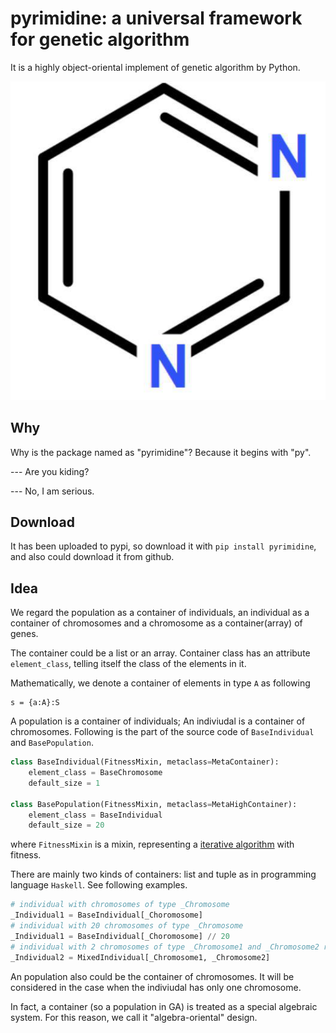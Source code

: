 # pyrimidine: a universal framework for genetic algorithm

It is a highly object-oriental implement of genetic algorithm by Python.

![LOGO](logo.png)


## Why

Why is the package named as "pyrimidine"? Because it begins with "py". 

--- Are you kiding? 

--- No, I am serious.

## Download

It has been uploaded to pypi, so download it with `pip install pyrimidine`, and also could download it from github.

## Idea

We regard the population as a container of individuals, an individual as a container of chromosomes
and a chromosome as a container(array) of genes.

The container could be a list or an array. Container class has an attribute `element_class`, telling itself the class of the elements in it.

Mathematically, we denote a container of elements in type `A` as following
```
s = {a:A}:S
```

A population is a container of individuals; An indiviudal is a container of chromosomes. Following is the part of the source code of `BaseIndividual` and `BasePopulation`.

```python
class BaseIndividual(FitnessMixin, metaclass=MetaContainer):
    element_class = BaseChromosome
    default_size = 1
    
class BasePopulation(FitnessMixin, metaclass=MetaHighContainer):
    element_class = BaseIndividual
    default_size = 20
```

where `FitnessMixin` is a mixin, representing a [iterative algorithm](https://pyrimidine.readthedocs.io/en/latest/source/API%20Design.html#iterative-models) with fitness.

There are mainly two kinds of containers: list and tuple as in programming language `Haskell`. See following examples.

```python
# individual with chromosomes of type _Chromosome
_Individual1 = BaseIndividual[_Choromosome]
# individual with 20 chromosomes of type _Chromosome
_Individual1 = BaseIndividual[_Choromosome] // 20
# individual with 2 chromosomes of type _Chromosome1 and _Chromosome2 respectively
_Individual2 = MixedIndividual[_Chromosome1, _Chromosome2]
```

An population also could be the container of chromosomes. It will be considered in the case when the indiviudal has only one chromosome.

In fact, a container (so a population in GA) is treated as a special algebraic system. For this reason, we call it "algebra-oriental" design.

